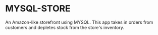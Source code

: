 # MYSQL-STORE

An Amazon-like storefront using MYSQL. This app takes in orders from customers and depletes stock from the store's inventory.


